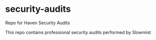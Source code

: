 # security-audits
Repo for Haven Security Audits

This repo contains professional security audits performed by Slowmist
